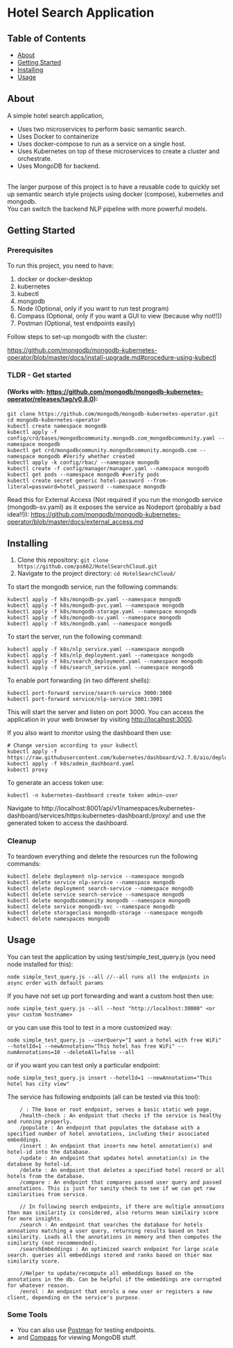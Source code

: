 # Hotel Search Application
## Table of Contents

- [About](#about)
- [Getting Started](#getting_started)
- [Installing](#installing)
- [Usage](#usage)

## About <a name = "about"></a>

A simple hotel search application, 
- Uses two microservices to perform basic semantic search.
- Uses Docker to containerize
- Uses docker-compose to run as a service on a single host.
- Uses Kubernetes on top of these microservices to create a cluster and orchestrate.
- Uses MongoDB for backend.

<br> The larger purpose of this project is to have a reusable code to quickly set up semantic search style projects using docker (compose), kubernetes and mongodb. 
<br> You can switch the backend NLP pipeline with more powerful models.

## Getting Started <a name = "getting_started"></a>

### Prerequisites

To run this project, you need to have:
1. docker or docker-desktop
2. kubernetes
3. kubectl
5. mongodb
4. Node (Optional, only if you want to run test program)
6. Compass (Optional, only if you want a GUI to view (because why not!!))
7. Postman (Optional, test endpoints easily)

Follow steps to set-up mongodb with the cluster:

https://github.com/mongodb/mongodb-kubernetes-operator/blob/master/docs/install-upgrade.md#procedure-using-kubectl

### TLDR - Get started
#### (Works with: https://github.com/mongodb/mongodb-kubernetes-operator/releases/tag/v0.8.0):

```
git clone https://github.com/mongodb/mongodb-kubernetes-operator.git
cd mongodb-kubernetes-operator
kubectl create namespace mongodb
kubectl apply -f config/crd/bases/mongodbcommunity.mongodb.com_mongodbcommunity.yaml --namespace mongodb
kubectl get crd/mongodbcommunity.mongodbcommunity.mongodb.com --namespace mongodb #Verify whether created
kubectl apply -k config/rbac/ --namespace mongodb
kubectl create -f config/manager/manager.yaml --namespace mongodb
kubectl get pods --namespace mongodb #verify pods
kubectl create secret generic hotel-password --from-literal=password=hotel_password --namespace mongodb
```

Read this for External Access (Not required if you run the mongodb service (mongodb-sv.yaml) as it exposes the service as Nodeport (probably a bad idea!!)):
https://github.com/mongodb/mongodb-kubernetes-operator/blob/master/docs/external_access.md


## Installing

1. Clone this repository: `git clone https://github.com/ps662/HotelSearchCloud.git`
2. Navigate to the project directory: `cd HotelSearchCloud/`

To start the mongodb service, run the following commands:

```
kubectl apply -f k8s/mongodb-pv.yaml --namespace mongodb
kubectl apply -f k8s/mongodb-pvc.yaml --namespace mongodb
kubectl apply -f k8s/mongodb-storage.yaml --namespace mongodb
kubectl apply -f k8s/mongodb-sv.yaml --namespace mongodb
kubectl apply -f k8s/mongodb.yaml --namespace mongodb
```

To start the server, run the following command:

```
kubectl apply -f k8s/nlp_service.yaml --namespace mongodb
kubectl apply -f k8s/nlp_deployment.yaml --namespace mongodb
kubectl apply -f k8s/search_deployment.yaml --namespace mongodb
kubectl apply -f k8s/search_service.yaml --namespace mongodb
```


To enable port forwarding (in two different shells):

```
kubectl port-forward service/search-service 3000:3000
kubectl port-forward service/nlp-service 3001:3001
```

This will start the server and listen on port 3000. You can access the application in your web browser by visiting [http://localhost:3000](http://localhost:3000).


If you also want to monitor using the dashboard then use:

```
# Change version according to your kubectl
kubectl apply -f https://raw.githubusercontent.com/kubernetes/dashboard/v2.7.0/aio/deploy/recommended.yaml
kubectl apply -f k8s/admin_dashboard.yaml
kubectl proxy
```

To generate an access token use:

```
kubectl -n kubernetes-dashboard create token admin-user
```

Navigate to http://localhost:8001/api/v1/namespaces/kubernetes-dashboard/services/https:kubernetes-dashboard:/proxy/ and use the generated token to access the dashboard.

### Cleanup

To teardown everything and delete the resources run the following commands:

```
kubectl delete deployment nlp-service --namespace mongodb
kubectl delete service nlp-service --namespace mongodb
kubectl delete deployment search-service --namespace mongodb
kubectl delete service search-service --namespace mongodb
kubectl delete mongodbcommunity mongodb --namespace mongodb
kubectl delete service mongodb-svc --namespace mongodb
kubectl delete storageclass mongodb-storage --namespace mongodb
kubectl delete namespaces mongodb
```
## Usage <a name = "usage"></a>

You can test the application by using test/simple_test_query.js (you need node installed for this):

```
node simple_test_query.js --all //--all runs all the endpoints in async order with default params
```

If you have not set up port forwarding and want a custom host then use:

```
node simple_test_query.js --all --host "http://localhost:30000" <or your custom hostname>
```

or you can use this tool to test in a more customized way:

```
node simple_test_query.js --userQuery="I want a hotel with free WiFi" --hotelId=1 --newAnnotation="This hotel has free WiFi" --numAnnotations=10 --deleteAll=false --all
```

or if you want you can test only a particular endpoint: 

```
node simple_test_query.js insert --hotelId=1 --newAnnotation="This hotel has city view"
```

The service has following endpoints (all can be tested via this tool):

```
    / : The base or root endpoint, serves a basic static web page.
    /health-check : An endpoint that checks if the service is healthy and running properly.
    /populate : An endpoint that populates the database with a specified number of hotel annotations, including their associated embeddings.
    /insert : An endpoint that inserts new hotel annotation(s) and hotel-id into the database.
    /update : An endpoint that updates hotel annotation(s) in the database by hotel-id.
    /delete : An endpoint that deletes a specified hotel record or all hotels from the database.
    /compare : An endpoint that compares passed user query and passed annotations. This is just for sanity check to see if we can get raw similarities from service.
    
    // In following search endpoints, if there are multiple annoations then max similarity is considered, also returns mean similairy score for more insights.
    /search : An endpoint that searches the database for hotels annoations matching a user query, returning results based on text similarity. Loads all the annotations in memory and then computes the similarity (not recommended).
    /searchEmbeddings : An optimized search endpoint for large scale search. queries all embeddings stored and ranks based on thier max similarity score.
    
    //Helper to update/recompute all embeddings based on the annotations in the db. Can be helpful if the embeddings are corrupted for whatever reason.
    /enrol : An endpoint that enrols a new user or registers a new client, depending on the service's purpose.
```

### Some Tools
- You can also use [Postman](https://www.postman.com/) for testing endpoints.
- and [Compass](https://www.mongodb.com/products/compass) for viewing MongoDB stuff.
